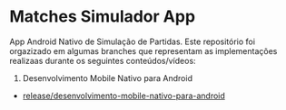 # Matches Simulador App

App Android Nativo de Simulação de Partidas. Este repositório foi orgazizado em algumas branches que representam as implementações realizaas durante os seguintes conteúdos/vídeos: 

1. Desenvolvimento Mobile Nativo para Android
 - [release/desenvolvimento-mobile-nativo-para-android](https://github.com/acirpeixoto/matches-simulator-app/tree/release/desenvolvimento-mobile-nativo-para-android)
  
